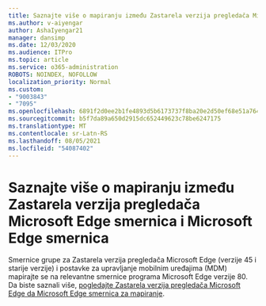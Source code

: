 ```yaml
---
title: Saznajte više o mapiranju između Zastarela verzija pregledača Microsoft Edge smernica i Microsoft Edge smernica
ms.author: v-aiyengar
author: AshaIyengar21
manager: dansimp
ms.date: 12/03/2020
ms.audience: ITPro
ms.topic: article
ms.service: o365-administration
ROBOTS: NOINDEX, NOFOLLOW
localization_priority: Normal
ms.custom:
- "9003843"
- "7095"
ms.openlocfilehash: 6891f2d0ee2b1fe4893d5b6173737f8ba20e2d50ef68e51a764e5f9f1fc7f790
ms.sourcegitcommit: b5f7da89a650d2915dc652449623c78be6247175
ms.translationtype: MT
ms.contentlocale: sr-Latn-RS
ms.lasthandoff: 08/05/2021
ms.locfileid: "54087402"
---
```

# <a name="learn-about-mapping-between-microsoft-edge-legacy-policies-and-microsoft-edge-policies"></a>Saznajte više o mapiranju između Zastarela verzija pregledača Microsoft Edge smernica i Microsoft Edge smernica

Smernice grupe za Zastarela verzija pregledača Microsoft Edge (verzije 45 i starije verzije) i postavke za upravljanje mobilnim uređajima (MDM) mapirajte se na relevantne smernice programa Microsoft Edge verzije 80. Da biste saznali više, [pogledajte Zastarela verzija pregledača Microsoft Edge da Microsoft Edge smernica za mapiranje](https://go.microsoft.com/fwlink/?linkid=2141665).